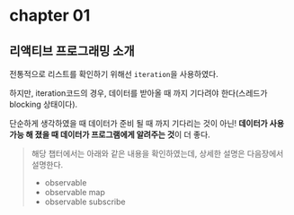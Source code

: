 # chapter 01

## 리액티브 프로그래밍 소개

전통적으로 리스트를 확인하기 위해선 `iteration`을 사용하였다.

하지만, iteration코드의 경우, 데이터를 받아올 때 까지 기다려야 한다(스레드가 blocking 상태이다).

단순하게 생각하였을 때 데이터가 준비 될 때 까지 기다리는 것이 아닌! **데이터가 사용 가능 해 졌을 때 데이터가 프로그램에게 알려주는 것**이 더 좋다.

> 해당 챕터에서는 아래와 같은 내용을 확인하였는데, 상세한 설명은 다음장에서 설명한다.
> - observable
> - observable map
> - observable subscribe